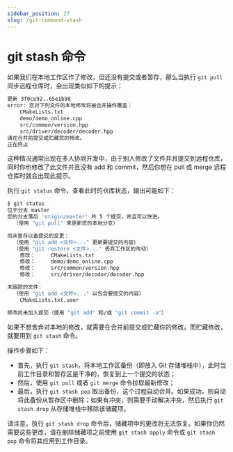 ```yaml
---
sidebar_position: 27
slug: /git-command-stash
---
```


# git stash 命令



如果我们在本地工作区作了修改，但还没有提交或者暂存，那么当执行 `git pull` 同步远程仓库时，会出现类似如下的提示：

```bash
更新 3f0ce92..65e1b98
error: 您对下列文件的本地修改将被合并操作覆盖：
	CMakeLists.txt
	demo/demo_online.cpp
	src/common/version.hpp
	src/driver/decoder/decoder.hpp
请在合并前提交或贮藏您的修改。
正在终止
```

这种情况通常出现在多人协同开发中，由于别人修改了文件并且提交到远程仓库，同时你也修改了此文件并且没有 add 和 commit，然后你想在 pull 或 merge 远程仓库时就会出现此提示。

执行 `git status` 命令，查看此时的仓库状态，输出可能如下：

```bash
$ git status
位于分支 master
您的分支落后 'origin/master' 共 5 个提交，并且可以快进。
  （使用 "git pull" 来更新您的本地分支）

尚未暂存以备提交的变更：
  （使用 "git add <文件>..." 更新要提交的内容）
  （使用 "git restore <文件>..." 丢弃工作区的改动）
	修改：     CMakeLists.txt
	修改：     demo/demo_online.cpp
	修改：     src/common/version.hpp
	修改：     src/driver/decoder/decoder.hpp

未跟踪的文件:
  （使用 "git add <文件>..." 以包含要提交的内容）
	CMakeLists.txt.user

修改尚未加入提交（使用 "git add" 和/或 "git commit -a"）
```

如果不想舍弃对本地的修改，就需要在合并前提交或贮藏你的修改。而贮藏修改，就要用到 `git stash` 命令。

操作步骤如下：

- 首先，执行 `git stash`，将本地工作区备份（即放入 Git 存储堆栈中），此时当前工作目录和暂存区是干净的，恢复到上一个提交的状态；
- 然后，使用 `git pull` 或者 `git merge` 命令拉取最新修改；
- 最后，执行 `git stash pop` 取出备份，这个过程自动合并。如果成功，则自动将此备份从暂存区中删除；如果有冲突，则需要手动解决冲突，然后执行 `git stash drop` 从存储堆栈中移除该储藏项。

请注意，执行 `git stash drop` 命令后，储藏项中的更改将无法恢复。如果你仍然需要这些更改，请在删除储藏项之前使用 `git stash apply` 命令或 `git stash pop` 命令将其应用到工作目录。

